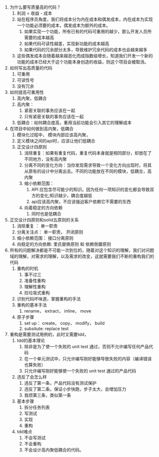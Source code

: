 1. 为什么要写质量高的代码？
   1. 利润 = 收益 - 成本
   2. 站在程序员角度，我们将成本分为内在成本和偶发成本，内在成本为实现一个功能必须要的成本，偶发成本为额外的成本。
      1. 如果实现一个功能，所有已有的代码可重用的越少，那么开发人员所需要的成本越高
      2. 如果代码可读性越差，实现新功能的成本越高
      3. 如果代码的冗余部分太多，导致维护冗余代码的成本也会越来越多
   3. 这些偶发成本会随着越来越恶化而成指数级增长，知道我们开发一个新的功能的成本已经大于这个功能本身创造的收益，则这个项目会被取消。
2. 如何写出高质量的代码
   1. 可重用
   2. 可读性号
   3. 没有冗余
3. 如何提高可重用性
   1. 高内聚，低耦合
   2. 高内聚：
      1. 紧密关联的事务应该在一起
      2. 只有紧密关联的事务应该在一起
   3. 低耦合：如何耦合度高，重用当前功能会引入其它的理解成本
4. 在项目中如何做到高内聚，低耦合
   1. 模块化过程中， 模块内部应该高内聚，
   2. 定义模块之间的api时，应该让他们低耦合
   3. 正交设计四原则
      1. 消除重复：如果有重复代码，重复代码本身就是相同部分，却放在了不同地方，没有高内聚
      2. 分离不同的变化方向：当你发现需求导致一个变化方向出现时，将其从原有的设计中分离出去。不同的功能放在不同的模块，低耦合，高内聚
      3. 缩小依赖范围：
         1. API 应包含尽可能少的知识。因为任何一项知识的变化都会导致双方的变化;知识越少，耦合度越低
         2. api应该高内聚，不应该强迫客户依赖它不需要的东西
      4. 向着稳定的方向依赖
         1. 同时也是低耦合
5. 正交设计四原则和solid五原则的关系
   1. 消除重复 ： 单一职责
   2. 分离关注点： 单一职责， 开闭原则
   3. 缩小依赖范围： 接口分离原则
   4. 向稳定的方向依赖: 里氏替换原则 和 依赖倒置原则
6. 所有的问题解决都是不可能一次到位的，随着对这个知识的理解，我们对问题域的理解，对需求的理解，以及需求的改变，这就需要我们不断的重构我们的代码
   1. 重构的时机
      1. 事不过三
      2. 准备性重构
      3. 理解性重构
      4. 捡垃圾式重构
   2. 识别代码坏味道，掌握重构的手法
   3. 重构的基本手法
      1. rename， extract， inline， move
   4. 原子步骤
      1. set up： create， copy， modify， build
      2. subsitute: replace test
7. 重构是需要测试用例的，此时又需要tdd，
   1. tdd的基本理论
      1. 除非是为了使一个失败的 unit test 通过，否则不允许编写任何产品代码
      2. 在一个单元测试中，只允许编写刚好能够导致失败的内容（编译错误也算失败）
      3. 只允许编写刚好能够使一个失败的 unit test 通过的产品代码
   2. 违反了会怎么样
      1. 违反了第一条，产品代码没有测试保护
      2. 违反了第二条，保证小步快跑，步子太大，会增加压力
      3. 我烦第三条，类似第一条
   3. 基本步骤
      1. 拆分任务列表
      2. 写测试
      3. 实现
      4. 重构
   4. tdd难点
      1. 不会写测试
      2. 不会重构
      3. 不会设计高内聚低耦合的代码。

​	